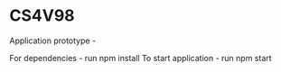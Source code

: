 # CS4V98
Application prototype - 

For dependencies - run npm install
To start application - run npm start

